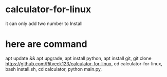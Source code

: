 # calculator-for-linux
it can only add two number
to Install 
# here are command 
apt update && apt upgrade,
apt install python,
apt install git,
git clone https://github.com/Ritveek123/calculator-for-linux,
cd calculator-for-linux,
bash install.sh,
cd calculator,
python main.py,
